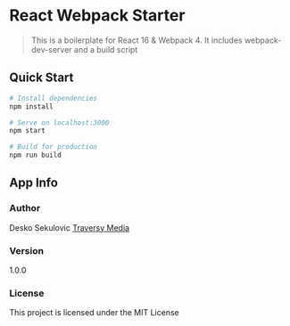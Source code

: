 # React Webpack Starter
> This is a boilerplate for React 16 & Webpack 4. It includes webpack-dev-server and a build script

## Quick Start

``` bash
# Install dependencies
npm install

# Serve on localhost:3000
npm start

# Build for production
npm run build
```

## App Info

### Author

Desko Sekulovic
[Traversy Media](http://www.traversymedia.com)

### Version

1.0.0

### License

This project is licensed under the MIT License
